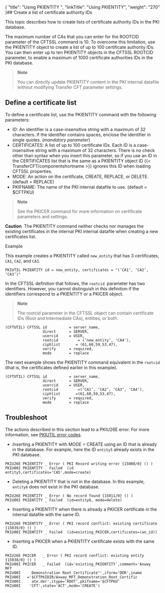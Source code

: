 {
    "title": "Using PKIENTITY ",
    "linkTitle": "Using PKIENTITY",
    "weight": "270"
}## Create a list of certificate authority IDs

This topic describes how to create lists of certificate authority IDs in the PKI database.

The maximum number of CAs that you can enter for the ROOTCID parameter of the CFTSSL command is 10. To overcome this limitation, use the PKIENTITY object  to create a list of up to 100 certificate authority IDs. You can then enter up to ten PKIENTITY objects in the CFTSSL ROOTCID parameter, to enable a maximum of 1000 certificate authorities IDs in the PKI database.

> **Note**
>
> You can directly update PKIENTITY content in the PKI internal datafile without  modifying Transfer CFT parameter settings.

## Define a certificate list

To define a certificate list, use the PKIENTITY command with the following parameters:

-   ID: An identifier is a case-insensitive string with a maximum of 32 characters. If the identifier contains spaces, enclose the identifier in single quotes. (*mandatory* *parameter*)
-   CERTIFICATES: A list of up to 100 certificate IDs. Each ID is a case-insensitive string with a maximum of 32 characters.  There is no check other than syntax when you insert this parameter,  so if you use an ID in the CERTIFICATES list that is the same as a PKIENTITY object ID {{< TransferCFT/componentshortname >}} ignores this ID when loading CFTSSL properties.  
-   MODE: An action on the certificate, CREATE, REPLACE, or DELETE.  (default = REPLACE)
-   PKIFNAME: The name of the PKI internal datafile to use. (default = $CFTPKU)

> **Note**
>
> See the PKICER command for more information on certificate parameters and settings.

**Caution**  The PKIENTITY command neither checks nor manages the existing certificates in the internal PKI internal datafile when creating a new certificates list.

Example

This example creates a PKIENTITY called `new_entity` that has 3 certificates, `CA1`, `CA2`, and `CA3`.

```
PKIUTIL PKIENTITY id = new_entity, certificates = "(‘CA1’, ‘CA2’, ‘CA3’)"
```

In the CFTSSL definition that follows, the `rootcid `parameter has two identifiers. However, you cannot distinguish in this definition if the identifiers correspond to a PKIENTITY or a PKICER object.

> **Note**
>
> The rootcid parameter in the CFTSSL object can contain certificate IDs  (Root and Intermediate CAs), entities, or both.

```
(CFTUTIL) CFTSSL id          = server_name,
                 direct      = SERVER,
                 usercid     = USER,
                 rootcid         = (‘new_entity’, 'CA4'),
                 ciphlist       = (61,60,59,53,47),
                 verify      = required,
                 mode        = replace      
```

The next example shows the PKIENTITY command equivalent in the `rootcid `(that is, the certificates defined earlier in this example).

```
(CFTUTIL) CFTSSL id          = server_name,
                 direct      = SERVER,
                 usercid     = USER,
                 rootcid         =(‘CA1’, ‘CA2’, ‘CA3’, ‘CA4’),
                 ciphlist       =(61,60,59,53,47),
                 verify      = required,
                 mode        = replace      
```

## Troubleshoot

The actions described in this section lead to a PKIU26E error. For more information, see  [PKIUTIL error codes](../../../../troubleshoot_intro/messages_and_error_codes_start_here/pkiutil_error_codes).

-   Inserting a PKIENTITY with MODE = CREATE using an ID that is already  in the database. For example, here the ID `entity5`  already exists in the PKI database.

```
PKIU26E PKIENTITY _ Error ( PKI Record writing error {15008/0} () )
PKIU00I PKIENTITY _ Failed  (id entity5,certificates=‘CA5',mode=create)
```

-   Deleting a PKIENTITY that is not in the database. In this example, `entity6`  does not exist in the PKI database.

```
PKIU26E PKIENTITY _ Error ( No record found {15011/0} () )
PKIU00I PKIENTITY _ Failed  (id=entity6, mode=delete)
```

-   Inserting a PKIENTITY when there is already a PKICER certificate in the internal datafile with the same ID.

```
PKIU26E PKIENTITY _ Error ( PKI record conflict: existing certificate {15039/0} () )
PKIU00I PKIENTITY _ Failed  (id=existing_PKICER,certificates=(an_id))
```

-   Inserting a PKICER when a PKIENTITY certificate exists with the same ID.

```
PKIU26E PKICER   _ Error ( PKI record conflict: existing entity {15038/0} () )
PKIU00I PKICER   _ Failed  (id='existing_PKIENTITY',comment='Axway MFT 
PKIU00I     Demonstration Root Certificate"',iform='DER',iname  
PKIU00I   ='$CFTPKIDIR/Axway_MFT_Demonstration_Root_Certific  
PKIU00I     ate.der',itype='ROOT',pkifname='$CFTPKU'
PKIU00I    'CFT',state='ACT',mode='CREATE')
```
